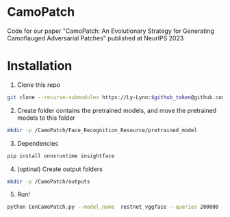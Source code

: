 # CamoPatch
 Code for our paper "CamoPatch: An Evolutionary Strategy for Generating Camoflauged Adversarial Patches" published at NeurIPS 2023

# Installation
1. Clone this repo

```bash
git clone --recurse-submodules https://Ly-Lynn:$github_token@github.com/Ly-Lynn/CamoPatch.git
```

2. Create folder contains the pretrained models, and move the pretrained models to this folder

```bash
mkdir -p /CamoPatch/Face_Recognition_Resource/pretrained_model
```

3. Dependencies
```bash
pip install onnxruntime insightface
```

4. (optinal) Create output folders
```bash
mkdir -p /CamoPatch/outputs
```
5. Run!
```bash
python ConCamoPatch.py --model_name  restnet_vggface --queries 200000 --image1_dir <image_1 directory> --image2_dir <image_1 directory> --true_label 0 --save_directory outputs
```